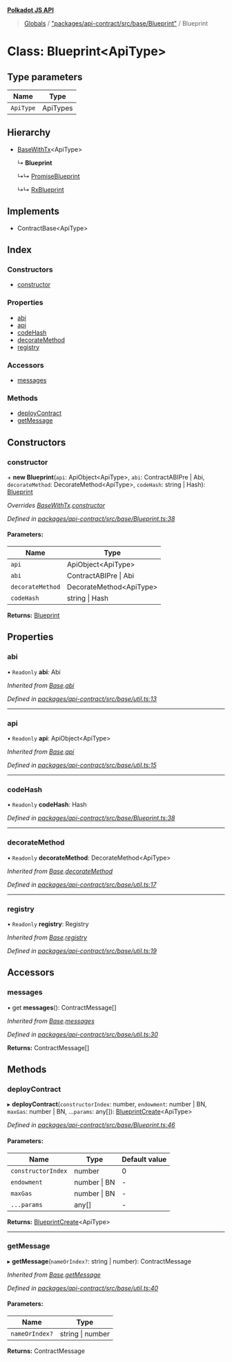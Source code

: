 **[Polkadot JS API](../README.md)**

> [Globals](../globals.md) / ["packages/api-contract/src/base/Blueprint"](../modules/_packages_api_contract_src_base_blueprint_.md) / Blueprint

# Class: Blueprint\<**ApiType**>

## Type parameters

Name | Type |
------ | ------ |
`ApiType` | ApiTypes |

## Hierarchy

* [BaseWithTx](_packages_api_contract_src_base_util_.basewithtx.md)\<ApiType>

  ↳ **Blueprint**

  ↳↳ [PromiseBlueprint](_packages_api_contract_src_promise_promiseblueprint_.promiseblueprint.md)

  ↳↳ [RxBlueprint](_packages_api_contract_src_rx_rxblueprint_.rxblueprint.md)

## Implements

* ContractBase\<ApiType>

## Index

### Constructors

* [constructor](_packages_api_contract_src_base_blueprint_.blueprint.md#constructor)

### Properties

* [abi](_packages_api_contract_src_base_blueprint_.blueprint.md#abi)
* [api](_packages_api_contract_src_base_blueprint_.blueprint.md#api)
* [codeHash](_packages_api_contract_src_base_blueprint_.blueprint.md#codehash)
* [decorateMethod](_packages_api_contract_src_base_blueprint_.blueprint.md#decoratemethod)
* [registry](_packages_api_contract_src_base_blueprint_.blueprint.md#registry)

### Accessors

* [messages](_packages_api_contract_src_base_blueprint_.blueprint.md#messages)

### Methods

* [deployContract](_packages_api_contract_src_base_blueprint_.blueprint.md#deploycontract)
* [getMessage](_packages_api_contract_src_base_blueprint_.blueprint.md#getmessage)

## Constructors

### constructor

\+ **new Blueprint**(`api`: ApiObject\<ApiType>, `abi`: ContractABIPre \| Abi, `decorateMethod`: DecorateMethod\<ApiType>, `codeHash`: string \| Hash): [Blueprint](_packages_api_contract_src_base_blueprint_.blueprint.md)

*Overrides [BaseWithTx](_packages_api_contract_src_base_util_.basewithtx.md).[constructor](_packages_api_contract_src_base_util_.basewithtx.md#constructor)*

*Defined in [packages/api-contract/src/base/Blueprint.ts:38](https://github.com/polkadot-js/api/blob/acb565d46/packages/api-contract/src/base/Blueprint.ts#L38)*

#### Parameters:

Name | Type |
------ | ------ |
`api` | ApiObject\<ApiType> |
`abi` | ContractABIPre \| Abi |
`decorateMethod` | DecorateMethod\<ApiType> |
`codeHash` | string \| Hash |

**Returns:** [Blueprint](_packages_api_contract_src_base_blueprint_.blueprint.md)

## Properties

### abi

• `Readonly` **abi**: Abi

*Inherited from [Base](_packages_api_contract_src_base_util_.base.md).[abi](_packages_api_contract_src_base_util_.base.md#abi)*

*Defined in [packages/api-contract/src/base/util.ts:13](https://github.com/polkadot-js/api/blob/acb565d46/packages/api-contract/src/base/util.ts#L13)*

___

### api

• `Readonly` **api**: ApiObject\<ApiType>

*Inherited from [Base](_packages_api_contract_src_base_util_.base.md).[api](_packages_api_contract_src_base_util_.base.md#api)*

*Defined in [packages/api-contract/src/base/util.ts:15](https://github.com/polkadot-js/api/blob/acb565d46/packages/api-contract/src/base/util.ts#L15)*

___

### codeHash

• `Readonly` **codeHash**: Hash

*Defined in [packages/api-contract/src/base/Blueprint.ts:38](https://github.com/polkadot-js/api/blob/acb565d46/packages/api-contract/src/base/Blueprint.ts#L38)*

___

### decorateMethod

• `Readonly` **decorateMethod**: DecorateMethod\<ApiType>

*Inherited from [Base](_packages_api_contract_src_base_util_.base.md).[decorateMethod](_packages_api_contract_src_base_util_.base.md#decoratemethod)*

*Defined in [packages/api-contract/src/base/util.ts:17](https://github.com/polkadot-js/api/blob/acb565d46/packages/api-contract/src/base/util.ts#L17)*

___

### registry

• `Readonly` **registry**: Registry

*Inherited from [Base](_packages_api_contract_src_base_util_.base.md).[registry](_packages_api_contract_src_base_util_.base.md#registry)*

*Defined in [packages/api-contract/src/base/util.ts:19](https://github.com/polkadot-js/api/blob/acb565d46/packages/api-contract/src/base/util.ts#L19)*

## Accessors

### messages

• get **messages**(): ContractMessage[]

*Inherited from [Base](_packages_api_contract_src_base_util_.base.md).[messages](_packages_api_contract_src_base_util_.base.md#messages)*

*Defined in [packages/api-contract/src/base/util.ts:30](https://github.com/polkadot-js/api/blob/acb565d46/packages/api-contract/src/base/util.ts#L30)*

**Returns:** ContractMessage[]

## Methods

### deployContract

▸ **deployContract**(`constructorIndex`: number, `endowment`: number \| BN, `maxGas`: number \| BN, ...`params`: any[]): [BlueprintCreate](../interfaces/_packages_api_contract_src_base_blueprint_.blueprintcreate.md)\<ApiType>

*Defined in [packages/api-contract/src/base/Blueprint.ts:46](https://github.com/polkadot-js/api/blob/acb565d46/packages/api-contract/src/base/Blueprint.ts#L46)*

#### Parameters:

Name | Type | Default value |
------ | ------ | ------ |
`constructorIndex` | number | 0 |
`endowment` | number \| BN | - |
`maxGas` | number \| BN | - |
`...params` | any[] | - |

**Returns:** [BlueprintCreate](../interfaces/_packages_api_contract_src_base_blueprint_.blueprintcreate.md)\<ApiType>

___

### getMessage

▸ **getMessage**(`nameOrIndex?`: string \| number): ContractMessage

*Inherited from [Base](_packages_api_contract_src_base_util_.base.md).[getMessage](_packages_api_contract_src_base_util_.base.md#getmessage)*

*Defined in [packages/api-contract/src/base/util.ts:40](https://github.com/polkadot-js/api/blob/acb565d46/packages/api-contract/src/base/util.ts#L40)*

#### Parameters:

Name | Type |
------ | ------ |
`nameOrIndex?` | string \| number |

**Returns:** ContractMessage
